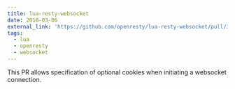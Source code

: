 ```yaml
---
title: lua-resty-websocket
date: 2018-03-06
external_link: 'https://github.com/openresty/lua-resty-websocket/pull/35'
tags:
  - lua
  - openresty
  - websocket
---
```

This PR allows specification of optional cookies when initiating a websocket connection.

<!--more-->
